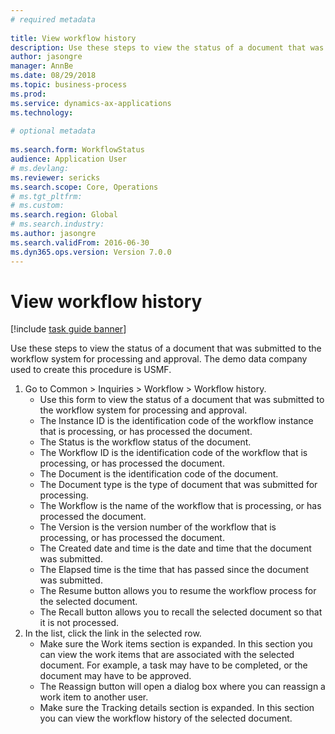 ```yaml
--- 
# required metadata 
 
title: View workflow history
description: Use these steps to view the status of a document that was submitted to the workflow system for processing and approval. 
author: jasongre
manager: AnnBe 
ms.date: 08/29/2018
ms.topic: business-process 
ms.prod:  
ms.service: dynamics-ax-applications 
ms.technology:  
 
# optional metadata 
 
ms.search.form: WorkflowStatus   
audience: Application User 
# ms.devlang:  
ms.reviewer: sericks
ms.search.scope: Core, Operations 
# ms.tgt_pltfrm:  
# ms.custom:  
ms.search.region: Global
# ms.search.industry: 
ms.author: jasongre
ms.search.validFrom: 2016-06-30 
ms.dyn365.ops.version: Version 7.0.0 
---
```

# View workflow history

[!include [task guide banner](../../includes/task-guide-banner.md)]

Use these steps to view the status of a document that was submitted to the workflow system for processing and approval. The demo data company used to create this procedure is USMF.

1. Go to Common > Inquiries > Workflow > Workflow history.
    * Use this form to view the status of a document that was submitted to the workflow system for processing and approval.  
    * The Instance ID is 	  the identification code of the workflow instance that is processing, or has processed the document.  
    * The Status is the workflow status of the document.  
    * The Workflow ID is the identification code of the workflow that is processing, or has processed the document.  
    * The Document is the identification code of the document.  
    * The Document type is the type of document that was submitted for processing.  
    * The Workflow is the name of the workflow that is processing, or has processed the document.  
    * The Version is the version number of the workflow that is processing, or has processed the document.  
    * The Created date and time is the date and time that the document was submitted.  
    * The Elapsed time is the time that has passed since the document was submitted.  
    * The Resume button allows you to resume the workflow process for the selected document.  
    * The Recall button allows you to recall the selected document so that it is not processed.   
2. In the list, click the link in the selected row.
    * Make sure the Work items section is expanded.    In this section you can view the work items that are associated with the selected document. For example, a task may have to be completed, or the document may have to be approved.  
    * The Reassign button will open a dialog box where you can reassign a work item to another user.  
    * Make sure the Tracking details section is expanded.    In this section you can view the workflow history of the selected document.  

